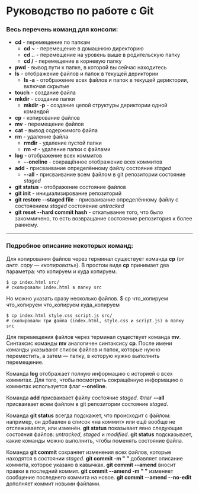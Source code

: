 # Руководство по работе с Git

### Весь перечень команд для консоли:

+ **cd** - перемещение по папкам
  + **cd ~** - перемещение в домашнюю директорию
  + **cd ..** - перемещение на уровень выше в родительскую папку
  + **cd /** - перемещение в корневую папку
+ **pwd** - вывод пути к папке, в которой вы сейчас находитесь
+ **ls** - отображение файлов и папок в текущей дериктории
  + **ls -a** - отображение всех файлов и папок в текущей дериктории, включая скрытые
+ **touch** - создание файла
+ **mkdir** - создание папки
  + **mkdir -p** - создание целой структуры дериктории одной командой
+ **cp** - копирование файлов
+ **mv** - перемещение файлов
+ **cat** - вывод содержимого файла
+ **rm** - удаление файла
  + **rmdir** - удаление пустой папки
  + **rm -r** - удаление папки с файлами
+ **log** - отображение всех коммитов
  + **--oneline** - сокращённое отображение всех коммитов
+ **add** - присваивание определённому файлу состояние *staged* 
  + **--all** -  присваивание всем файлом в git репозитории состояние *staged*
+ **git status** - отображение состояние файлов
+ **git init** - инициализирование репозиторий
+ **git restore --staged file** - присваивание определённому файлу с состояением *staged* состояение *untracked*
+ **git reset --hard commit hash** - откатывание того, что было закоммичено, то есть возвращание состояение репозитория к более раннему.

---

### Подробное описание некоторых команд:

Для копирования файлов через терминал существует команда **cp** (*от англ. copy — «копировать»*). В простом виде **cp** принимает два параметра: что копируем и куда копируем.
``` 
$ cp index.html src/
# скопировали index.html в папку src
``` 

Но можно указать сразу несколько файлов.
$ cp что_копируем что_копируем что_копируем куда_копируем

```
$ cp index.html style.css script.js src/
# скопировали три файла (index.html, style.css и script.js) в папку src
```

Для перемещения файлов через терминал существует команда **mv**. Синтаксис команды **mv** аналогичен синтаксису **cp**. После имени команды указывают список файлов и папок, которые нужно переместить, а затем — папку, в которую нужно выполнить перемещение.

Команда **log** отображает полную информацию с историей о всех коммитах. Для того, чтобы посмотреть сокращённую информацию о коммитах используется флаг **--oneline**.

Команда **add** присваивает файлу состояние *staged*. Флаг **--all** присваивает всем файлом в git репозитории состояние *staged*.

Команда **git status** всегда подскажет, что происходит с файлом: например, он добавлен в список «на коммит» или ещё вообще не отслеживается, или изменён. **git status** показывает явно следующие состояния файлов: *untracked*, *staged* и *modified*. **git status** подсказывает, какие команды можно выполнить, чтобы поменять состояние файла.

Команда **git commit** сохраняет изменения всех файлов, которые находятся в состоянии *staged*. **git commit -m " "** добавляет описание коммита, которое указано в кавычках. **git commit --amend** вносит правки в последний коммит. **git commit --amend -m " "** изменяет сообщение последнего коммита на новое. **git commit --amend --no-edit** дополняет коммит новыми файлами.